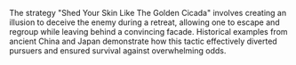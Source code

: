The strategy "Shed Your Skin Like The Golden Cicada" involves creating an illusion to deceive the enemy during a retreat, allowing one to escape and regroup while leaving behind a convincing facade. Historical examples from ancient China and Japan demonstrate how this tactic effectively diverted pursuers and ensured survival against overwhelming odds.
